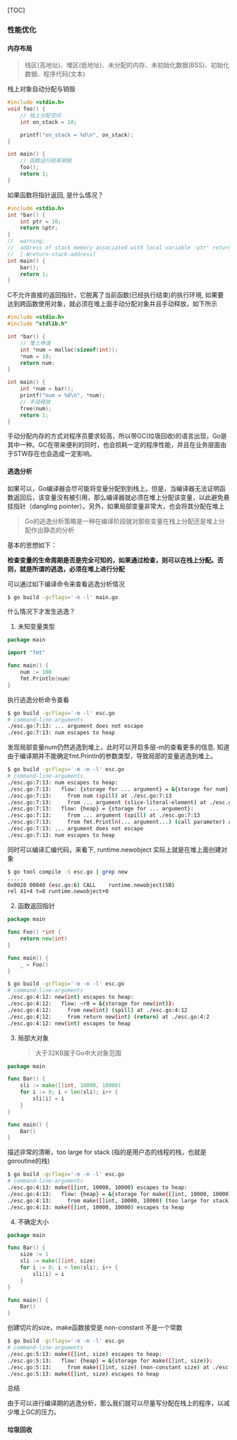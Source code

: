 [TOC]

### 性能优化

#### 内存布局

> 栈区(高地址)、堆区(低地址)、未分配的内存、未初始化数据(BSS)、初始化数据、程序代码(文本)

栈上对象自动分配与销毁

~~~c
#include <stdio.h>
void foo() {
    // 栈上分配空间
    int on_stack = 10;

    printf("on_stack = %d\n", on_stack);
}

int main() {
    // 函数运行结束销毁
    foo();
    return 1;
}
~~~

如果函数将指针返回, 是什么情况？

~~~c
#include <stdio.h>
int *bar() {
    int ptr = 10;
    return &ptr;
}
//  warning: 
//  address of stack memory associated with local variable 'ptr' returned 
//  [-Wreturn-stack-address]
int main() {
    bar();
    return 1;
}
~~~

C不允许直接的返回指针，它脱离了当前函数(已经执行结束)的执行环境,  如果要达到跨函数使用对象，就必须在堆上面手动分配对象并且手动释放，如下所示

~~~c
#include <stdio.h>
#include "stdlib.h"

int *bar() {
    // 堆上申请
    int *num = malloc(sizeof(int));
    *num = 10;
    return num;
}

int main() {
    int *num = bar();
    printf("num = %d\n", *num);
    // 手动释放
    free(num);
    return 1;
}
~~~

手动分配内存的方式对程序员要求较高，所以带GC(垃圾回收)的语言出现，Go是其中一种。GC在带来便利的同时，也会损耗一定的程序性能，并且在业务层面由于STW存在也会造成一定影响。

#### 逃逸分析

如果可以，Go编译器会尽可能将变量分配到到栈上。但是，当编译器无法证明函数返回后，该变量没有被引用，那么编译器就必须在堆上分配该变量，以此避免悬挂指针（dangling pointer）。另外，如果局部变量非常大，也会将其分配在堆上

> Go的逃逸分析策略是一种在编译阶段就对那些变量在栈上分配还是堆上分配作出静态的分析

基本的思想如下：

**检查变量的生命周期是否是完全可知的，如果通过检查，则可以在栈上分配。否则，就是所谓的逃逸，必须在堆上进行分配**

可以通过如下编译命令来查看逃逸分析情况

~~~bash
$ go build -gcflags='-m -l' main.go
~~~

什么情况下才发生逃逸？

1. 未知变量类型

~~~go
package main

import "fmt"

func main() {
	num := 100
	fmt.Println(num)
}
~~~

执行逃逸分析命令查看

~~~bash
$ go build -gcflags='-m -l' esc.go 
# command-line-arguments
./esc.go:7:13: ... argument does not escape
./esc.go:7:13: num escapes to heap
~~~

发现局部变量num仍然逃逸到堆上，此时可以开启多层-m的查看更多的信息. 知道由于编译期并不能确定fmt.Println的参数类型，导致局部的变量逃逸到堆上。

~~~bash
$ go build -gcflags='-m -m -l' esc.go 
# command-line-arguments
./esc.go:7:13: num escapes to heap:
./esc.go:7:13:   flow: {storage for ... argument} = &{storage for num}:
./esc.go:7:13:     from num (spill) at ./esc.go:7:13
./esc.go:7:13:     from ... argument (slice-literal-element) at ./esc.go:7:13
./esc.go:7:13:   flow: {heap} = {storage for ... argument}:
./esc.go:7:13:     from ... argument (spill) at ./esc.go:7:13
./esc.go:7:13:     from fmt.Println(... argument...) (call parameter) at ./esc.go:7:13
./esc.go:7:13: ... argument does not escape
./esc.go:7:13: num escapes to heap
~~~

同时可以编译汇编代码，来看下, runtime.newobject 实际上就是在堆上面创建对象

~~~bash
$ go tool compile -S esc.go | grep new
.....
0x0028 00040 (esc.go:6) CALL    runtime.newobject(SB)
rel 41+4 t=8 runtime.newobject+0
~~~

2. 函数返回指针

~~~go
package main

func Foo() *int {
	return new(int)
}

func main() {
	_ = Foo()
}
~~~

~~~bash
$ go build -gcflags='-m -m -l' esc.go 
# command-line-arguments
./esc.go:4:12: new(int) escapes to heap:
./esc.go:4:12:   flow: ~r0 = &{storage for new(int)}:
./esc.go:4:12:     from new(int) (spill) at ./esc.go:4:12
./esc.go:4:12:     from return new(int) (return) at ./esc.go:4:2
./esc.go:4:12: new(int) escapes to heap
~~~

3. 局部大对象

    > 大于32KB属于Go中大对象范围

~~~go
package main

func Bar() {
	sli := make([]int, 10000, 10000)
	for i := 0; i < len(sli); i++ {
		sli[i] = i
	}
}

func main() {
	Bar()
}
~~~

描述非常的清晰，too large for stack (指的是用户态的线程的栈，也就是goroutine的栈)

~~~bash
$ go build -gcflags='-m -m -l' esc.go 
# command-line-arguments
./esc.go:4:13: make([]int, 10000, 10000) escapes to heap:
./esc.go:4:13:   flow: {heap} = &{storage for make([]int, 10000, 10000)}:
./esc.go:4:13:     from make([]int, 10000, 10000) (too large for stack) at ./esc.go:4:13
./esc.go:4:13: make([]int, 10000, 10000) escapes to heap
~~~

4. 不确定大小

~~~go
package main

func Bar() {
	size := 1
	sli := make([]int, size)
	for i := 0; i < len(sli); i++ {
		sli[i] = i
	}
}

func main() {
	Bar()
}
~~~

创建切片的size，make函数接受是 non-constant 不是一个常数

~~~bash
$ go build -gcflags='-m -m -l' esc.go 
# command-line-arguments
./esc.go:5:13: make([]int, size) escapes to heap:
./esc.go:5:13:   flow: {heap} = &{storage for make([]int, size)}:
./esc.go:5:13:     from make([]int, size) (non-constant size) at ./esc.go:5:13
./esc.go:5:13: make([]int, size) escapes to heap
~~~

总结

由于可以进行编译期的逃逸分析，那么我们就可以尽量写分配在栈上的程序，以减少堆上GC的压力。

#### 垃圾回收

